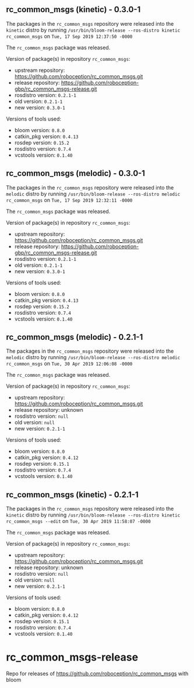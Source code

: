 ## rc_common_msgs (kinetic) - 0.3.0-1

The packages in the `rc_common_msgs` repository were released into the `kinetic` distro by running `/usr/bin/bloom-release --ros-distro kinetic rc_common_msgs` on `Tue, 17 Sep 2019 12:37:50 -0000`

The `rc_common_msgs` package was released.

Version of package(s) in repository `rc_common_msgs`:

- upstream repository: https://github.com/roboception/rc_common_msgs.git
- release repository: https://github.com/roboception-gbp/rc_common_msgs-release.git
- rosdistro version: `0.2.1-1`
- old version: `0.2.1-1`
- new version: `0.3.0-1`

Versions of tools used:

- bloom version: `0.8.0`
- catkin_pkg version: `0.4.13`
- rosdep version: `0.15.2`
- rosdistro version: `0.7.4`
- vcstools version: `0.1.40`


## rc_common_msgs (melodic) - 0.3.0-1

The packages in the `rc_common_msgs` repository were released into the `melodic` distro by running `/usr/bin/bloom-release --ros-distro melodic rc_common_msgs` on `Tue, 17 Sep 2019 12:32:11 -0000`

The `rc_common_msgs` package was released.

Version of package(s) in repository `rc_common_msgs`:

- upstream repository: https://github.com/roboception/rc_common_msgs.git
- release repository: https://github.com/roboception-gbp/rc_common_msgs-release.git
- rosdistro version: `0.2.1-1`
- old version: `0.2.1-1`
- new version: `0.3.0-1`

Versions of tools used:

- bloom version: `0.8.0`
- catkin_pkg version: `0.4.13`
- rosdep version: `0.15.2`
- rosdistro version: `0.7.4`
- vcstools version: `0.1.40`


## rc_common_msgs (melodic) - 0.2.1-1

The packages in the `rc_common_msgs` repository were released into the `melodic` distro by running `/usr/bin/bloom-release --ros-distro melodic rc_common_msgs` on `Tue, 30 Apr 2019 12:06:08 -0000`

The `rc_common_msgs` package was released.

Version of package(s) in repository `rc_common_msgs`:

- upstream repository: https://github.com/roboception/rc_common_msgs.git
- release repository: unknown
- rosdistro version: `null`
- old version: `null`
- new version: `0.2.1-1`

Versions of tools used:

- bloom version: `0.8.0`
- catkin_pkg version: `0.4.12`
- rosdep version: `0.15.1`
- rosdistro version: `0.7.4`
- vcstools version: `0.1.40`


## rc_common_msgs (kinetic) - 0.2.1-1

The packages in the `rc_common_msgs` repository were released into the `kinetic` distro by running `/usr/bin/bloom-release --ros-distro kinetic rc_common_msgs --edit` on `Tue, 30 Apr 2019 11:58:07 -0000`

The `rc_common_msgs` package was released.

Version of package(s) in repository `rc_common_msgs`:

- upstream repository: https://github.com/roboception/rc_common_msgs.git
- release repository: unknown
- rosdistro version: `null`
- old version: `null`
- new version: `0.2.1-1`

Versions of tools used:

- bloom version: `0.8.0`
- catkin_pkg version: `0.4.12`
- rosdep version: `0.15.1`
- rosdistro version: `0.7.4`
- vcstools version: `0.1.40`


# rc_common_msgs-release
Repo for releases of https://github.com/roboception/rc_common_msgs with bloom
